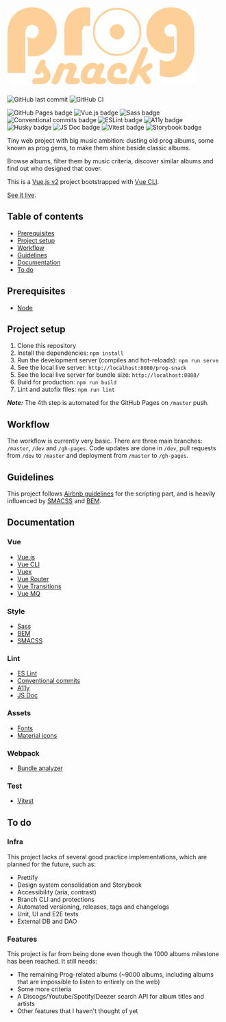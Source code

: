 # ![Prog Snack logo](./src/assets/img/preview.png)

![GitHub last commit](https://img.shields.io/github/last-commit/google/skia.svg?style=flat) ![GitHub CI](https://github.com/Benjent/prog-snack/actions/workflows/main.yml/badge.svg)

![GitHub Pages badge](https://img.shields.io/badge/GitHub_Pages-222222?logo=github&logoColor=white) ![Vue.js badge](https://img.shields.io/badge/Vue.js_2-42b883?logo=vuedotjs&logoColor=white) ![Sass badge](https://img.shields.io/badge/Sass-cf649a?logo=sass&logoColor=white) ![Conventional commits badge](https://img.shields.io/badge/Conventional_commits-fa6673?logo=conventionalcommits&logoColor=white) ![ESLint badge](https://img.shields.io/badge/ESLint-4b32c3?logo=eslint&logoColor=white) ![A11y badge](https://img.shields.io/badge/A11y-9299ce?logo=a11y&logoColor=white) ![Husky badge](https://img.shields.io/badge/Husky-42b983?logo=husky&logoColor=white) ![JS Doc badge](https://img.shields.io/badge/JS_Doc-006fbb?logo=jsdoc&logoColor=white) ![Vitest badge](https://img.shields.io/badge/Vitest-acd268?logo=vitest&logoColor=white) ![Storybook badge](https://img.shields.io/badge/Storybook-ff4785?logo=storybook&logoColor=white)

Tiny web project with big music ambition: dusting old prog albums, some known as prog gems, to make them shine beside classic albums.

Browse albums, filter them by music criteria, discover similar albums and find out who designed that cover.

This is a [Vue.js v2](https://v2.vuejs.org/) project bootstrapped with [Vue CLI](https://cli.vuejs.org/).

[See it live](https://benjent.github.io/prog-snack/).

## Table of contents

- [Prerequisites](#prerequisites)
- [Project setup](#project-setup)
- [Workflow](#workflow)
- [Guidelines](#guidelines)
- [Documentation](#documentation)
- [To do](#to-do)

## Prerequisites

- [Node](https://nodejs.org/en/)

## Project setup

1. Clone this repository
2. Install the dependencies: `npm install`
3. Run the development server (compiles and hot-reloads): `npm run serve`
4. See the local live server: `http://localhost:8080/prog-snack`
5. See the local live server for bundle size: `http://localhost:8888/`
6. Build for production: `npm run build`
7. Lint and autofix files: `npm run lint`

**_Note:_** The 4th step is automated for the GitHub Pages on `/master` push.

## Workflow

The workflow is currently very basic. There are three main branches: `/master`, `/dev` and `/gh-pages`. Code updates are done in `/dev`, pull requests from `/dev` to `/master` and deployment from `/master` to `/gh-pages`.

## Guidelines

This project follows [Airbnb guidelines](https://www.npmjs.com/package/eslint-config-airbnb) for the scripting part, and is heavily influenced by [SMACSS](http://smacss.com/) and [BEM](http://getbem.com/).

## Documentation

### Vue

- [Vue.js](https://v2.vuejs.org/)
- [Vue CLI](https://cli.vuejs.org/)
- [Vuex](https://vuex.vuejs.org/)
- [Vue Router](https://router.vuejs.org/)
- [Vue Transitions](https://www.npmjs.com/package/vue2-transitions)
- [Vue MQ](https://www.npmjs.com/package/vue-mq)

### Style

- [Sass](https://sass-lang.com/)
- [BEM](https://getbem.com/)
- [SMACSS](http://smacss.com/)

### Lint

- [ES Lint](https://eslint.org/)
- [Conventional commits](https://www.conventionalcommits.org/en/v1.0.0/)
- [A11y](https://www.a11yproject.com/)
- [JS Doc](https://jsdoc.app/)

### Assets

- [Fonts](https://fonts.google.com/)
- [Material icons](https://fonts.google.com/icons?icon.style=Rounded)

### Webpack

- [Bundle analyzer](https://github.com/webpack-contrib/webpack-bundle-analyzer)

### Test

- [Vitest](https://vitest.dev/)

## To do

### Infra

This project lacks of several good practice implementations, which are planned for the future, such as:

- Prettify
- Design system consolidation and Storybook
- Accessibility (aria, contrast)
- Branch CLI and protections
- Automated versioning, releases, tags and changelogs
- Unit, UI and E2E tests
- External DB and DAO

### Features

This project is far from being done even though the 1000 albums milestone has been reached. It still needs:

- The remaining Prog-related albums (~9000 albums, including albums that are impossible to listen to entirely on the web)
- Some more criteria
- A Discogs/Youtube/Spotify/Deezer search API for album titles and artists
- Other features that I haven't thought of yet

